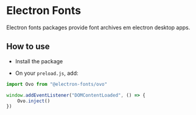 # Electron Fonts

Electron fonts packages provide font archives em electron desktop apps.

## How to use

* Install the package

* On your `preload.js`, add:

```ts
import Ovo from "@electron-fonts/ovo"

window.addEventListener("DOMContentLoaded", () => {
    Ovo.inject()
})
```